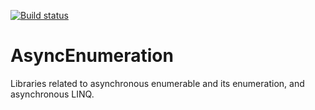 [![Build status](https://ci.appveyor.com/api/projects/status/2an5cnby63yam59w/branch/develop?svg=true)](https://ci.appveyor.com/project/stazz/asyncenumeration/branch/develop)

# AsyncEnumeration
Libraries related to asynchronous enumerable and its enumeration, and asynchronous LINQ.
